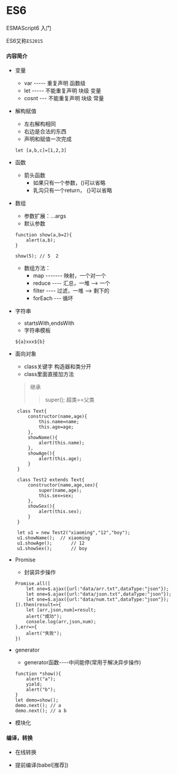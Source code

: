 # ES6
ESMAScript6 入门

ES6又称`ES2015`

#### 内容简介

* 变量
	* var ----- 重复声明  		 函数级		
	* let ----- 不能重复声明  块级    变量		
	* cosnt --- 不能重复声明  块级    常量
		
* 解构赋值
	* 左右解构相同		
	* 右边是合法的东西		
	* 声明和赋值一次完成
		
	```
	let [a,b,c]=[1,2,3]		
	```
		
* 函数
	* 箭头函数
		* 如果只有一个参数，()可以省略
		* 乳沟只有一个return， {}可以省略

* 数组
	* 参数扩展：...args
	* 默认参数
		
	```
	function show(a,b=2){
		alert(a,b);
	}
				
	show(5); // 5  2				
	```
	* 数组方法：
		* map ------- 映射，一个对一个
		* reduce ---- 汇总，一堆 --> 一个
		* filter ---- 过滤，一堆 --> 剩下的
		* forEach --- 循环 
		
* 字符串
	* startsWith,endsWith
	* 字符串模板
		
	```
	${a}xxx${b}		
	```

* 面向对象
	* class关键字 构造器和类分开
	* class里面直接加方法
	>继承
	>>super();
	>>超类==父类
	
```
	class Text{
		constructor(name,age){
			this.name=name;
			this.age=age;
		},
		showName(){
			alert(this.name);
		},
		showAge(){
			alert(this.age);
		}			
	}
		
	class Test2 extends Text{
		constructor(name,age,sex){
			super(name,age);
			this.sex=sex;
		},
		showSex(){
			alert(this.sex);
		}
	}
		
	let u1 = new Test2("xiaoming","12","boy");
	u1.showName();	// xiaoming	
	u1.showAge();		// 12
	u1.showSex();		// boy		
```

* Promise
	* 封装异步操作
	
	```
	Promise.all([
		let one=$.ajax({url:"data/arr.txt",dataType:"json"});
		let one=$.ajax({url:"data/json.txt",dataType:"json"});
		let one=$.ajax({url:"data/num.txt",dataType:"json"});
	]).then(result=>{
		let [arr,json,num]=result;
		alert("成功");
		console.log(arr,json,num);
	},err=>{
		alert("失败");
	})		
	```

* generator
	* generator函数----中间能停(常用于解决异步操作)
		
	```
	function *show(){
		alert("a");
		yield;
		alert("b");
	}
	let demo=show();
	demo.next(); // a
	demo.next(); // a b		
	```

* 模块化

#### 编译，转换

* 在线转换

* 提前编译(babel[推荐])

